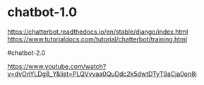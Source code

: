 # chatbot-1.0

https://chatterbot.readthedocs.io/en/stable/django/index.html
https://www.tutorialdocs.com/tutorial/chatterbot/training.html

#chatbot-2.0

https://www.youtube.com/watch?v=dvOnYLDg8_Y&list=PLQVvvaa0QuDdc2k5dwtDTyT9aCja0on8j
